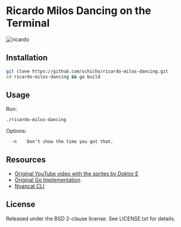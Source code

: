 # Ricardo Milos Dancing on the Terminal

![ricardo](https://i.imgur.com/cbIKcsE.gif)

## Installation

```sh
git clone https://github.com/schicho/ricardo-milos-dancing.git
cd ricardo-milos-dancing && go build
```

## Usage

Run:

```sh
./ricardo-milos-dancing
```

Options:

```
  -n    Don't show the time you got that.
```

## Resources

- [Original YouTube video with the sprites by Doktor E](https://youtu.be/swwbsbRBeMg)
- [Original Go Implementation](https://github.com/NARKOZ/go-nyancat)
- [Nyancat CLI](https://github.com/klange/nyancat)

## License

Released under the BSD 2-clause license. See LICENSE.txt for details.

